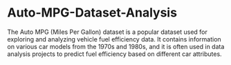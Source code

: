# Auto-MPG-Dataset-Analysis
The Auto MPG (Miles Per Gallon) dataset is a popular dataset used for exploring and analyzing vehicle fuel efficiency data. It contains information on various car models from the 1970s and 1980s, and it is often used in data analysis projects to predict fuel efficiency based on different car attributes.
